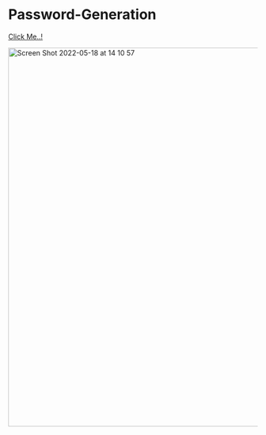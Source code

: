 # Password-Generation

[Click Me..!](https://kerimgurbaz.github.io/Password-Generation/)

<img width="765" alt="Screen Shot 2022-05-18 at 14 10 57" src="https://user-images.githubusercontent.com/101603320/169035734-9388fc9f-8710-47fc-841e-5740f0d313b7.png">


